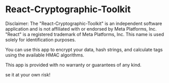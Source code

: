 # React-Cryptographic-Toolkit
Disclaimer: The "React-Cryptographic-Toolkit" is an independent software application and is not affiliated with or endorsed by Meta Platforms, Inc. "React" is a registered trademark of Meta Platforms, Inc. This name is used solely for identification purposes.

You can use this app to encrypt your data, hash strings, and calculate tags using the available HMAC algorithms.

This app is provided with no warranty or guarantees of any kind.

se it at your own risk!
